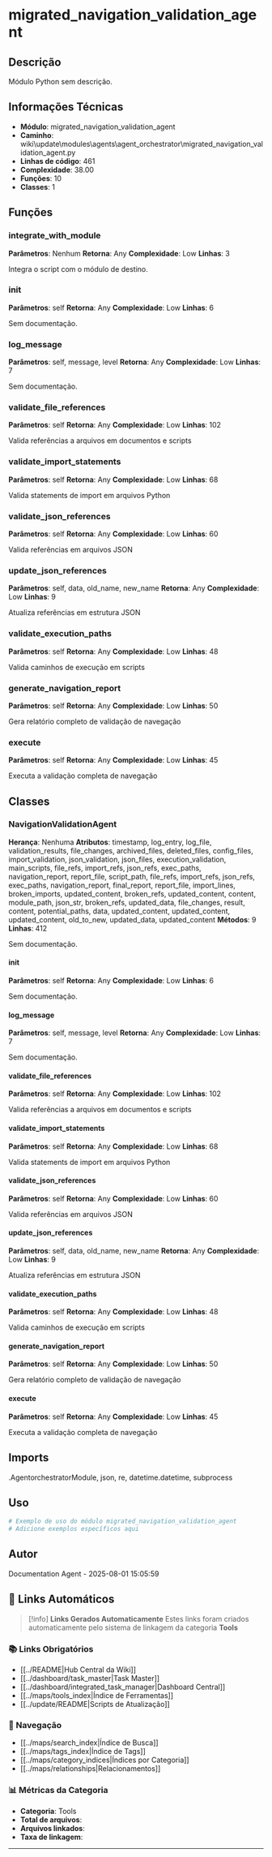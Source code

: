# migrated_navigation_validation_agent

## Descrição

Módulo Python sem descrição.

## Informações Técnicas

- **Módulo**: migrated_navigation_validation_agent
- **Caminho**: wiki\update\modules\agents\agent_orchestrator\migrated_navigation_validation_agent.py
- **Linhas de código**: 461
- **Complexidade**: 38.00
- **Funções**: 10
- **Classes**: 1

## Funções

### integrate_with_module

**Parâmetros**: Nenhum
**Retorna**: Any
**Complexidade**: Low
**Linhas**: 3

Integra o script com o módulo de destino.

### __init__

**Parâmetros**: self
**Retorna**: Any
**Complexidade**: Low
**Linhas**: 6

Sem documentação.

### log_message

**Parâmetros**: self, message, level
**Retorna**: Any
**Complexidade**: Low
**Linhas**: 7

Sem documentação.

### validate_file_references

**Parâmetros**: self
**Retorna**: Any
**Complexidade**: Low
**Linhas**: 102

Valida referências a arquivos em documentos e scripts

### validate_import_statements

**Parâmetros**: self
**Retorna**: Any
**Complexidade**: Low
**Linhas**: 68

Valida statements de import em arquivos Python

### validate_json_references

**Parâmetros**: self
**Retorna**: Any
**Complexidade**: Low
**Linhas**: 60

Valida referências em arquivos JSON

### update_json_references

**Parâmetros**: self, data, old_name, new_name
**Retorna**: Any
**Complexidade**: Low
**Linhas**: 9

Atualiza referências em estrutura JSON

### validate_execution_paths

**Parâmetros**: self
**Retorna**: Any
**Complexidade**: Low
**Linhas**: 48

Valida caminhos de execução em scripts

### generate_navigation_report

**Parâmetros**: self
**Retorna**: Any
**Complexidade**: Low
**Linhas**: 50

Gera relatório completo de validação de navegação

### execute

**Parâmetros**: self
**Retorna**: Any
**Complexidade**: Low
**Linhas**: 45

Executa a validação completa de navegação

## Classes

### NavigationValidationAgent

**Herança**: Nenhuma
**Atributos**: timestamp, log_entry, log_file, validation_results, file_changes, archived_files, deleted_files, config_files, import_validation, json_validation, json_files, execution_validation, main_scripts, file_refs, import_refs, json_refs, exec_paths, navigation_report, report_file, script_path, file_refs, import_refs, json_refs, exec_paths, navigation_report, final_report, report_file, import_lines, broken_imports, updated_content, broken_refs, updated_content, content, module_path, json_str, broken_refs, updated_data, file_changes, result, content, potential_paths, data, updated_content, updated_content, updated_content, old_to_new, updated_data, updated_content
**Métodos**: 9
**Linhas**: 412

Sem documentação.

#### __init__

**Parâmetros**: self
**Retorna**: Any
**Complexidade**: Low
**Linhas**: 6

Sem documentação.

#### log_message

**Parâmetros**: self, message, level
**Retorna**: Any
**Complexidade**: Low
**Linhas**: 7

Sem documentação.

#### validate_file_references

**Parâmetros**: self
**Retorna**: Any
**Complexidade**: Low
**Linhas**: 102

Valida referências a arquivos em documentos e scripts

#### validate_import_statements

**Parâmetros**: self
**Retorna**: Any
**Complexidade**: Low
**Linhas**: 68

Valida statements de import em arquivos Python

#### validate_json_references

**Parâmetros**: self
**Retorna**: Any
**Complexidade**: Low
**Linhas**: 60

Valida referências em arquivos JSON

#### update_json_references

**Parâmetros**: self, data, old_name, new_name
**Retorna**: Any
**Complexidade**: Low
**Linhas**: 9

Atualiza referências em estrutura JSON

#### validate_execution_paths

**Parâmetros**: self
**Retorna**: Any
**Complexidade**: Low
**Linhas**: 48

Valida caminhos de execução em scripts

#### generate_navigation_report

**Parâmetros**: self
**Retorna**: Any
**Complexidade**: Low
**Linhas**: 50

Gera relatório completo de validação de navegação

#### execute

**Parâmetros**: self
**Retorna**: Any
**Complexidade**: Low
**Linhas**: 45

Executa a validação completa de navegação

## Imports

.AgentorchestratorModule, json, re, datetime.datetime, subprocess

## Uso

```python
# Exemplo de uso do módulo migrated_navigation_validation_agent
# Adicione exemplos específicos aqui
```

## Autor

Documentation Agent - 2025-08-01 15:05:59

## 🔗 **Links Automáticos**

> [!info] **Links Gerados Automaticamente**
> Estes links foram criados automaticamente pelo sistema de linkagem da categoria **Tools**

### **📚 Links Obrigatórios**
- [[../README|Hub Central da Wiki]]
- [[../dashboard/task_master|Task Master]]
- [[../dashboard/integrated_task_manager|Dashboard Central]]
- [[../maps/tools_index|Índice de Ferramentas]]
- [[../update/README|Scripts de Atualização]]

### **🧭 Navegação**
- [[../maps/search_index|Índice de Busca]]
- [[../maps/tags_index|Índice de Tags]]
- [[../maps/category_indices|Índices por Categoria]]
- [[../maps/relationships|Relacionamentos]]

### **📊 Métricas da Categoria**
- **Categoria**: Tools
- **Total de arquivos**: <!-- Contador automático -->
- **Arquivos linkados**: <!-- Contador automático -->
- **Taxa de linkagem**: <!-- Percentual automático -->

---

